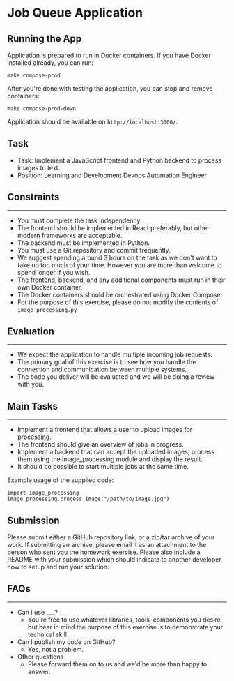 # Job Queue Application

## Running the App

Application is prepared to run in Docker containers.
If you have Docker installed already, you can run:

    make compose-prod

After you're done with testing the application, you can stop and remove containers:

    make compose-prod-down


Application should be available on `http://localhost:3000/`.


## Task

- Task: Implement a JavaScript frontend and Python backend to process images to text.
- Position: Learning and Development Devops Automation Engineer

## Constraints

---

- You must complete the task independently.
- The frontend should be implemented in React preferably, but other modern frameworks are acceptable.
- The backend must be implemented in Python.
- You must use a Git repository and commit frequently.
- We suggest spending around 3 hours on the task as we don't want to take up too much of your time. 
  However you are more than welcome to spend longer if you wish.
- The frontend, backend, and any additional components must run in their own Docker container.
- The Docker containers should be orchestrated using Docker Compose.
- For the purpose of this exercise, please do not modify the contents of `image_processing.py`

## Evaluation

---

- We expect the application to handle multiple incoming job requests.
- The primary goal of this exercise is to see how you handle the connection and communication 
  between multiple systems.
- The code you deliver will be evaluated and we will be doing a review with you.

## Main Tasks

---

- Implement a frontend that allows a user to upload images for processing.
- The frontend should give an overview of jobs in progress.
- Implement a backend that can accept the uploaded images, process them using the 
  image_processing module and display the result.
- It should be possible to start multiple jobs at the same time.

Example usage of the supplied code:
```
import image_processing
image_processing.process_image("/path/to/image.jpg")
```

## Submission

Please submit either a GitHub repository link, or a zip/tar archive of your work.
If submitting an archive, please email it as an attachment to the person who sent you the 
homework exercise.
Please also include a README with your submission which should indicate to another developer 
how to setup and run your solution.

## FAQs

---

- Can I use ___?
    - You're free to use whatever libraries, tools, components you desire but bear in mind 
      the purpose of this exercise is to demonstrate your technical skill.
- Can I publish my code on GitHub?
    - Yes, not a problem.
- Other questions
    - Please forward them on to us and we'd be more than happy to answer.
